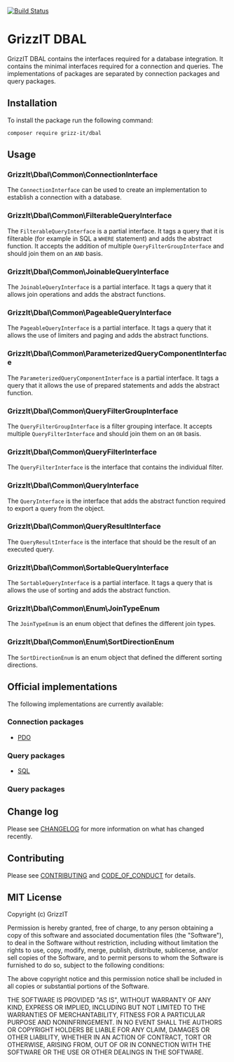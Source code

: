 [![Build Status](https://travis-ci.com/grizz-it/dbal.svg?branch=master)](https://travis-ci.com/grizz-it/dbal)

# GrizzIT DBAL

GrizzIT DBAL contains the interfaces required for a database integration.
It contains the minimal interfaces required for a connection and queries.
The implementations of packages are separated by connection packages and query packages.

## Installation

To install the package run the following command:

```
composer require grizz-it/dbal
```

## Usage

### GrizzIt\Dbal\Common\ConnectionInterface

The `ConnectionInterface` can be used to create an implementation to establish
a connection with a database.

### GrizzIt\Dbal\Common\FilterableQueryInterface

The `FilterableQueryInterface` is a partial interface.
It tags a query that it is filterable (for example in SQL a `WHERE` statement)
and adds the abstract function.
It accepts the addition of multiple `QueryFilterGroupInterface` and should join
them on an `AND` basis.

### GrizzIt\Dbal\Common\JoinableQueryInterface

The `JoinableQueryInterface` is a partial interface.
It tags a query that it allows join operations and adds the abstract functions.

### GrizzIt\Dbal\Common\PageableQueryInterface

The `PageableQueryInterface` is a partial interface.
It tags a query that it allows the use of limiters and paging and adds the abstract functions.

### GrizzIt\Dbal\Common\ParameterizedQueryComponentInterface

The `ParameterizedQueryComponentInterface` is a partial interface.
It tags a query that it allows the use of prepared statements and adds the abstract function.

### GrizzIt\Dbal\Common\QueryFilterGroupInterface

The `QueryFilterGroupInterface` is a filter grouping interface.
It accepts multiple `QueryFilterInterface` and should join them on an `OR` basis.

### GrizzIt\Dbal\Common\QueryFilterInterface

The `QueryFilterInterface` is the interface that contains the individual filter.

### GrizzIt\Dbal\Common\QueryInterface

The `QueryInterface` is the interface that adds the abstract function required
to export a query from the object.

### GrizzIt\Dbal\Common\QueryResultInterface

The `QueryResultInterface` is the interface that should be the result of an executed query.

### GrizzIt\Dbal\Common\SortableQueryInterface

The `SortableQueryInterface` is a partial interface.
It tags a query that is allows the use of sorting and adds the abstract function.

### GrizzIt\Dbal\Common\Enum\JoinTypeEnum

The `JoinTypeEnum` is an enum object that defines the different join types.

### GrizzIt\Dbal\Common\Enum\SortDirectionEnum

The `SortDirectionEnum` is an enum object that defined the different sorting directions.

## Official implementations

The following implementations are currently available:

### Connection packages

- [PDO](https://github.com/grizz-it/dbal-pdo)

### Query packages

- [SQL](https://github.com/grizz-it/dbal-sql)

### Query packages

## Change log

Please see [CHANGELOG](CHANGELOG.md) for more information on what has changed recently.

## Contributing

Please see [CONTRIBUTING](CONTRIBUTING.md) and [CODE_OF_CONDUCT](CODE_OF_CONDUCT.md) for details.

## MIT License

Copyright (c) GrizzIT

Permission is hereby granted, free of charge, to any person obtaining a copy
of this software and associated documentation files (the "Software"), to deal
in the Software without restriction, including without limitation the rights
to use, copy, modify, merge, publish, distribute, sublicense, and/or sell
copies of the Software, and to permit persons to whom the Software is
furnished to do so, subject to the following conditions:

The above copyright notice and this permission notice shall be included in all
copies or substantial portions of the Software.

THE SOFTWARE IS PROVIDED "AS IS", WITHOUT WARRANTY OF ANY KIND, EXPRESS OR
IMPLIED, INCLUDING BUT NOT LIMITED TO THE WARRANTIES OF MERCHANTABILITY,
FITNESS FOR A PARTICULAR PURPOSE AND NONINFRINGEMENT. IN NO EVENT SHALL THE
AUTHORS OR COPYRIGHT HOLDERS BE LIABLE FOR ANY CLAIM, DAMAGES OR OTHER
LIABILITY, WHETHER IN AN ACTION OF CONTRACT, TORT OR OTHERWISE, ARISING FROM,
OUT OF OR IN CONNECTION WITH THE SOFTWARE OR THE USE OR OTHER DEALINGS IN THE
SOFTWARE.
